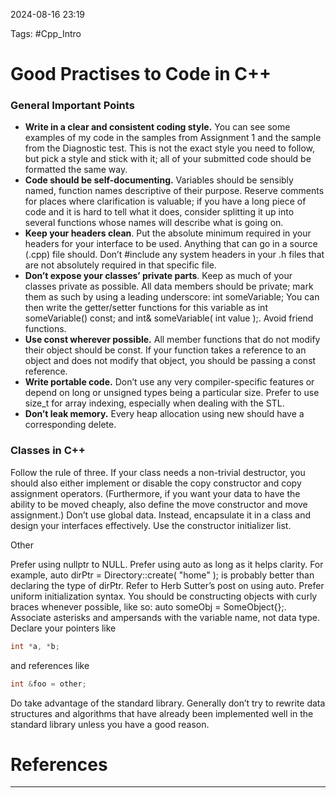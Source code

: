 
2024-08-16 23:19

Tags: #Cpp_Intro

# Good Practises to Code in C++

### General Important Points

- **Write in a clear and consistent coding style.** You can see some examples of my code in the samples from Assignment 1 and the sample from the Diagnostic test. This is not the exact style you need to follow, but pick a style and stick with it; all of your submitted code should be formatted the same way.
- **Code should be self-documenting.** Variables should be sensibly named, function names descriptive of their purpose. Reserve comments for places where clarification is valuable; if you have a long piece of code and it is hard to tell what it does, consider splitting it up into several functions whose names will describe what is going on.
- **Keep your headers clean**. Put the absolute minimum required in your headers for your interface to be used. Anything that can go in a source (.cpp) file should. Don’t #include any system headers in your .h files that are not absolutely required in that specific file.
- **Don’t expose your classes’ private parts**. Keep as much of your classes private as possible. All data members should be private; mark them as such by using a leading underscore: int someVariable; You can then write the getter/setter functions for this variable as int someVariable() const; and int& someVariable( int value );. Avoid friend functions.
- **Use const wherever possible.** All member functions that do not modify their object should be const. If your function takes a reference to an object and does not modify that object, you should be passing a const reference.
- **Write portable code.** Don’t use any very compiler-specific features or depend on long or unsigned types being a particular size. Prefer to use size_t for array indexing, especially when dealing with the STL.
- **Don’t leak memory.** Every heap allocation using new should have a corresponding delete.

### Classes in C++

Follow the rule of three. If your class needs a non-trivial destructor, you should also either implement or disable the copy constructor and copy assignment operators. (Furthermore, if you want your data to have the ability to be moved cheaply, also define the move constructor and move assignment.)
Don’t use global data. Instead, encapsulate it in a class and design your interfaces effectively.
Use the constructor initializer list.

Other

Prefer using nullptr to NULL.
Prefer using auto as long as it helps clarity. For example, auto dirPtr = Directory::create( "home" ); is probably better than declaring the type of dirPtr. Refer to Herb Sutter’s post on using auto.
Prefer uniform initialization syntax. You should be constructing objects with curly braces whenever possible, like so: auto someObj = SomeObject{};.
Associate asterisks and ampersands with the variable name, not data type. Declare your pointers like 
```c++
int *a, *b; 
```
and references like
```c++
int &foo = other;
```
Do take advantage of the standard library. Generally don’t try to rewrite data structures and algorithms that have already been implemented well in the standard library unless you have a good reason.


# References
---


	
